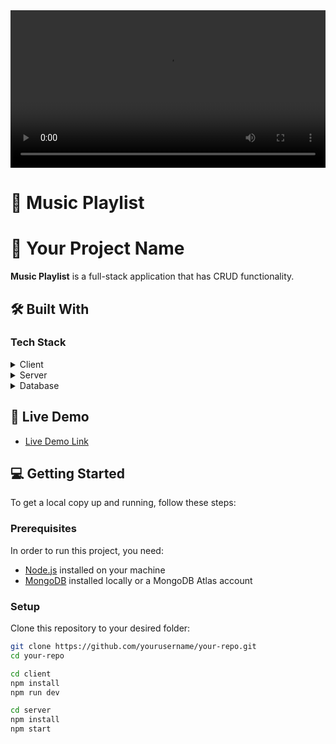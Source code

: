 <div align="center">
  <video width="100%" height="auto" controls>
    <source src="https://github.com/yourusername/your-repo/blob/main/YourDemoVideo.webm" type="video/webm">
  </video>
  <br/>
 
</div>

# 🎵 Music Playlist



<!-- PROJECT DESCRIPTION -->

# 📖 Your Project Name <a name="about-project"></a>

**Music Playlist** is a full-stack application that has CRUD functionality. 

## 🛠 Built With <a name="built-with"></a>

### Tech Stack <a name="tech-stack"></a>

<details>
  <summary>Client</summary>
  <ul>
    <li><a href="https://www.typescriptlang.org/">TypeScript</a></li>
    <li><a href="https://react.dev/">React with TypeScript</a></li>
    <li><a href="https://redux-toolkit.js.org/">Redux Toolkit</a></li>
    <li><a href="https://redux-saga.js.org/">Redux Saga</a></li>
    <li><a href="https://emotion.sh/docs/introduction">Emotion</a></li>
    <li><a href="https://rebassjs.org/">Styled Components</a></li>
  </ul>
</details>

<details>
  <summary>Server</summary>
  <ul>
    <li><a href="https://expressjs.com/">Express.js</a></li>
    <li><a href="https://expressjs.com/">Multer</a></li>
  </ul>
</details>

<details>
<summary>Database</summary>
  <ul>
    <li><a href="https://mongoosejs.com/">Mongoose</a></li>
  </ul>
</details>




<!-- LIVE DEMO -->

## 🚀 Live Demo <a name="live-demo"></a>

- [Live Demo Link](https://your-live-demo-link.com)





<!-- GETTING STARTED -->

## 💻 Getting Started <a name="getting-started"></a>

To get a local copy up and running, follow these steps:

### Prerequisites

In order to run this project, you need:

- [Node.js](https://nodejs.org/) installed on your machine
- [MongoDB](https://www.mongodb.com/) installed locally or a MongoDB Atlas account

### Setup

Clone this repository to your desired folder:

```sh
git clone https://github.com/yourusername/your-repo.git
cd your-repo

```
```sh
cd client
npm install
npm run dev
```
```sh
cd server
npm install
npm start
```


